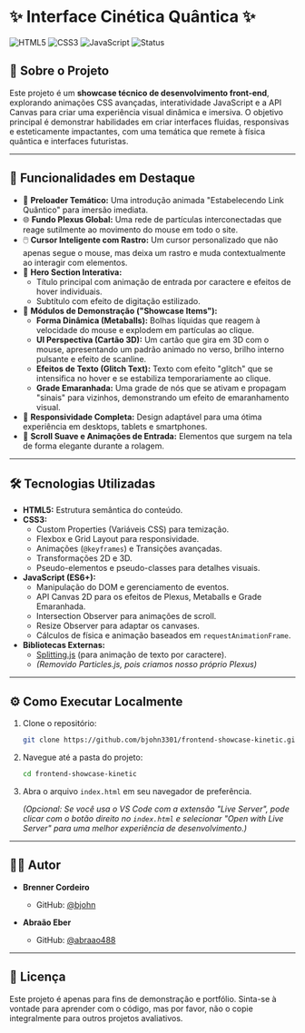# ✨ Interface Cinética Quântica ✨

![HTML5](https://img.shields.io/badge/HTML5-E34F26?style=for-the-badge&logo=html5&logoColor=white)
![CSS3](https://img.shields.io/badge/CSS3-1572B6?style=for-the-badge&logo=css3&logoColor=white)
![JavaScript](https://img.shields.io/badge/JavaScript-F7DF1E?style=for-the-badge&logo=javascript&logoColor=black)
![Status](https://img.shields.io/badge/Status-Em%20Desenvolvimento-blue?style=for-the-badge)

## 🚀 Sobre o Projeto

Este projeto é um **showcase técnico de desenvolvimento front-end**, explorando animações CSS avançadas, interatividade JavaScript e a API Canvas para criar uma experiência visual dinâmica e imersiva. O objetivo principal é demonstrar habilidades em criar interfaces fluidas, responsivas e esteticamente impactantes, com uma temática que remete à física quântica e interfaces futuristas.

---

## 🎯 Funcionalidades em Destaque

*   🌌 **Preloader Temático:** Uma introdução animada "Estabelecendo Link Quântico" para imersão imediata.
*   🌐 **Fundo Plexus Global:** Uma rede de partículas interconectadas que reage sutilmente ao movimento do mouse em todo o site.
*   🖱️ **Cursor Inteligente com Rastro:** Um cursor personalizado que não apenas segue o mouse, mas deixa um rastro e muda contextualmente ao interagir com elementos.
*   🌟 **Hero Section Interativa:**
    *   Título principal com animação de entrada por caractere e efeitos de hover individuais.
    *   Subtítulo com efeito de digitação estilizado.
*   🔬 **Módulos de Demonstração ("Showcase Items"):**
    *   **Forma Dinâmica (Metaballs):** Bolhas líquidas que reagem à velocidade do mouse e explodem em partículas ao clique.
    *   **UI Perspectiva (Cartão 3D):** Um cartão que gira em 3D com o mouse, apresentando um padrão animado no verso, brilho interno pulsante e efeito de scanline.
    *   **Efeitos de Texto (Glitch Text):** Texto com efeito "glitch" que se intensifica no hover e se estabiliza temporariamente ao clique.
    *   **Grade Emaranhada:** Uma grade de nós que se ativam e propagam "sinais" para vizinhos, demonstrando um efeito de emaranhamento visual.
*   📱 **Responsividade Completa:** Design adaptável para uma ótima experiência em desktops, tablets e smartphones.
*   📜 **Scroll Suave e Animações de Entrada:** Elementos que surgem na tela de forma elegante durante a rolagem.

---

## 🛠️ Tecnologias Utilizadas

*   **HTML5:** Estrutura semântica do conteúdo.
*   **CSS3:**
    *   Custom Properties (Variáveis CSS) para temização.
    *   Flexbox e Grid Layout para responsividade.
    *   Animações (`@keyframes`) e Transições avançadas.
    *   Transformações 2D e 3D.
    *   Pseudo-elementos e pseudo-classes para detalhes visuais.
*   **JavaScript (ES6+):**
    *   Manipulação do DOM e gerenciamento de eventos.
    *   API Canvas 2D para os efeitos de Plexus, Metaballs e Grade Emaranhada.
    *   Intersection Observer para animações de scroll.
    *   Resize Observer para adaptar os canvases.
    *   Cálculos de física e animação baseados em `requestAnimationFrame`.
*   **Bibliotecas Externas:**
    *   [Splitting.js](https://splitting.js.org/) (para animação de texto por caractere).
    *   *(Removido Particles.js, pois criamos nosso próprio Plexus)*

---

## ⚙️ Como Executar Localmente

1.  Clone o repositório:
    ```bash
    git clone https://github.com/bjohn3301/frontend-showcase-kinetic.git
    ```
2.  Navegue até a pasta do projeto:
    ```bash
    cd frontend-showcase-kinetic
    ```
3.  Abra o arquivo `index.html` em seu navegador de preferência.

    *(Opcional: Se você usa o VS Code com a extensão "Live Server", pode clicar com o botão direito no `index.html` e selecionar "Open with Live Server" para uma melhor experiência de desenvolvimento.)*

---

## 👨‍💻 Autor

*   **Brenner Cordeiro**
    *   GitHub: [@bjohn](https://github.com/bjohn3301)


*   **Abraão Eber**
    *   GitHub: [@abraao488](https://github.com/abraao488)

---

## 📜 Licença

Este projeto é apenas para fins de demonstração e portfólio. Sinta-se à vontade para aprender com o código, mas por favor, não o copie integralmente para outros projetos avaliativos.


